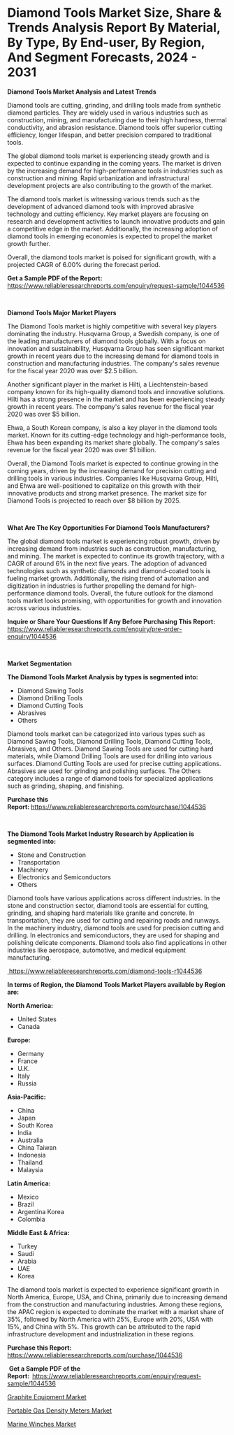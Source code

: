 <p><h1>Diamond Tools Market Size, Share & Trends Analysis Report By Material, By Type, By End-user, By Region, And Segment Forecasts, 2024 - 2031</h1></p><p><strong>Diamond Tools Market Analysis and Latest Trends</strong></p>
<p><p>Diamond tools are cutting, grinding, and drilling tools made from synthetic diamond particles. They are widely used in various industries such as construction, mining, and manufacturing due to their high hardness, thermal conductivity, and abrasion resistance. Diamond tools offer superior cutting efficiency, longer lifespan, and better precision compared to traditional tools.</p><p>The global diamond tools market is experiencing steady growth and is expected to continue expanding in the coming years. The market is driven by the increasing demand for high-performance tools in industries such as construction and mining. Rapid urbanization and infrastructural development projects are also contributing to the growth of the market.</p><p>The diamond tools market is witnessing various trends such as the development of advanced diamond tools with improved abrasive technology and cutting efficiency. Key market players are focusing on research and development activities to launch innovative products and gain a competitive edge in the market. Additionally, the increasing adoption of diamond tools in emerging economies is expected to propel the market growth further.</p><p>Overall, the diamond tools market is poised for significant growth, with a projected CAGR of 6.00% during the forecast period.</p></p>
<p><strong>Get a Sample PDF of the Report:&nbsp;</strong> <a href="https://www.reliableresearchreports.com/enquiry/request-sample/1044536">https://www.reliableresearchreports.com/enquiry/request-sample/1044536</a></p>
<p>&nbsp;</p>
<p><strong>Diamond Tools Major Market Players</strong></p>
<p><p>The Diamond Tools market is highly competitive with several key players dominating the industry. Husqvarna Group, a Swedish company, is one of the leading manufacturers of diamond tools globally. With a focus on innovation and sustainability, Husqvarna Group has seen significant market growth in recent years due to the increasing demand for diamond tools in construction and manufacturing industries. The company's sales revenue for the fiscal year 2020 was over $2.5 billion.</p><p>Another significant player in the market is Hilti, a Liechtenstein-based company known for its high-quality diamond tools and innovative solutions. Hilti has a strong presence in the market and has been experiencing steady growth in recent years. The company's sales revenue for the fiscal year 2020 was over $5 billion.</p><p>Ehwa, a South Korean company, is also a key player in the diamond tools market. Known for its cutting-edge technology and high-performance tools, Ehwa has been expanding its market share globally. The company's sales revenue for the fiscal year 2020 was over $1 billion.</p><p>Overall, the Diamond Tools market is expected to continue growing in the coming years, driven by the increasing demand for precision cutting and drilling tools in various industries. Companies like Husqvarna Group, Hilti, and Ehwa are well-positioned to capitalize on this growth with their innovative products and strong market presence. The market size for Diamond Tools is projected to reach over $8 billion by 2025.</p></p>
<p>&nbsp;</p>
<p><strong>What Are The Key Opportunities For Diamond Tools Manufacturers?</strong></p>
<p><p>The global diamond tools market is experiencing robust growth, driven by increasing demand from industries such as construction, manufacturing, and mining. The market is expected to continue its growth trajectory, with a CAGR of around 6% in the next five years. The adoption of advanced technologies such as synthetic diamonds and diamond-coated tools is fueling market growth. Additionally, the rising trend of automation and digitization in industries is further propelling the demand for high-performance diamond tools. Overall, the future outlook for the diamond tools market looks promising, with opportunities for growth and innovation across various industries.</p></p>
<p><strong>Inquire or Share Your Questions If Any Before Purchasing This Report:</strong> <a href="https://www.reliableresearchreports.com/enquiry/pre-order-enquiry/1044536">https://www.reliableresearchreports.com/enquiry/pre-order-enquiry/1044536</a></p>
<p>&nbsp;</p>
<p><strong>Market Segmentation</strong></p>
<p><strong>The Diamond Tools Market Analysis by types is segmented into:</strong></p>
<p><ul><li>Diamond Sawing Tools</li><li>Diamond Drilling Tools</li><li>Diamond Cutting Tools</li><li>Abrasives</li><li>Others</li></ul></p>
<p><p>Diamond tools market can be categorized into various types such as Diamond Sawing Tools, Diamond Drilling Tools, Diamond Cutting Tools, Abrasives, and Others. Diamond Sawing Tools are used for cutting hard materials, while Diamond Drilling Tools are used for drilling into various surfaces. Diamond Cutting Tools are used for precise cutting applications. Abrasives are used for grinding and polishing surfaces. The Others category includes a range of diamond tools for specialized applications such as grinding, shaping, and finishing.</p></p>
<p><strong>Purchase this Report:&nbsp;</strong><a href="https://www.reliableresearchreports.com/purchase/1044536">https://www.reliableresearchreports.com/purchase/1044536</a></p>
<p>&nbsp;</p>
<p><strong>The Diamond Tools Market Industry Research by Application is segmented into:</strong></p>
<p><ul><li>Stone and Construction</li><li>Transportation</li><li>Machinery</li><li>Electronics and Semiconductors</li><li>Others</li></ul></p>
<p><p>Diamond tools have various applications across different industries. In the stone and construction sector, diamond tools are essential for cutting, grinding, and shaping hard materials like granite and concrete. In transportation, they are used for cutting and repairing roads and runways. In the machinery industry, diamond tools are used for precision cutting and drilling. In electronics and semiconductors, they are used for shaping and polishing delicate components. Diamond tools also find applications in other industries like aerospace, automotive, and medical equipment manufacturing.</p></p>
<p><a href="https://www.reliableresearchreports.com/diamond-tools-r1044536">&nbsp;https://www.reliableresearchreports.com/diamond-tools-r1044536</a></p>
<p><strong>In terms of Region, the Diamond Tools Market Players available by Region are:</strong></p>
<p>
    <p> <strong> North America: </strong>
        <ul>
            <li>United States</li>
            <li>Canada</li>
        </ul>
        </p> 
    <p> <strong> Europe: </strong>
        <ul>
            <li>Germany</li>
            <li>France</li>
            <li>U.K.</li>
            <li>Italy</li>
            <li>Russia</li>
        </ul>
        </p> 
    <p> <strong> Asia-Pacific: </strong>
        <ul>
            <li>China</li>
            <li>Japan</li>
            <li>South Korea</li>
            <li>India</li>
            <li>Australia</li>
            <li>China Taiwan</li>
            <li>Indonesia</li>
            <li>Thailand</li>
            <li>Malaysia</li>
        </ul>
        </p> 
    <p> <strong> Latin America: </strong>
        <ul>
            <li>Mexico</li>
            <li>Brazil</li>
            <li>Argentina Korea</li>
            <li>Colombia</li>
        </ul>
        </p> 
    <p> <strong> Middle East & Africa: </strong>
        <ul>
            <li>Turkey</li>
            <li>Saudi</li>
            <li>Arabia</li>
            <li>UAE</li>
            <li>Korea</li>
        </ul>
    </p>
    </p>
<p><p>The diamond tools market is expected to experience significant growth in North America, Europe, USA, and China, primarily due to increasing demand from the construction and manufacturing industries. Among these regions, the APAC region is expected to dominate the market with a market share of 35%, followed by North America with 25%, Europe with 20%, USA with 15%, and China with 5%. This growth can be attributed to the rapid infrastructure development and industrialization in these regions.</p></p>
<p><strong>Purchase this Report: </strong><a href="https://www.reliableresearchreports.com/purchase/1044536">https://www.reliableresearchreports.com/purchase/1044536</a></p>
<p>&nbsp;<strong>Get a Sample PDF of the Report:&nbsp;&nbsp;</strong><a href="https://www.reliableresearchreports.com/enquiry/request-sample/1044536">https://www.reliableresearchreports.com/enquiry/request-sample/1044536</a></p>
<p><strong></strong></p>
<p><p><a href="https://www.linkedin.com/pulse/graphite-equipment-market-insights-players-forecast-till-2031-bjjff?trackingId=1%2B2cprwFUf405g7SCEsbzQ%3D%3D">Graphite Equipment Market</a></p><p><a href="https://www.linkedin.com/pulse/portable-gas-density-meters-market-offer-valuable-insights-size-8sk9f?trackingId=oIpryV3oQPh79yE4sxgFlA%3D%3D">Portable Gas Density Meters Market</a></p><p><a href="https://github.com/ChiragRp1/Market-Research-Report-List-4/blob/main/marine-winches-market.md">Marine Winches Market</a></p></p>